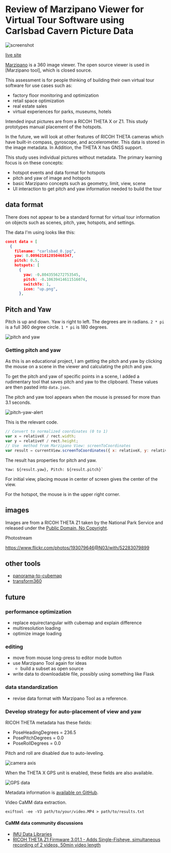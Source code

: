 # Review of Marzipano Viewer for Virtual Tour Software using Carlsbad Cavern Picture Data

![screenshot](readme_assets/screenshot.png)

[live site](https://codetricity.github.io/carlsbad-tour/)

[Marzipano](https://github.com/google/marzipano) is a 360 image viewer.  The open source viewer is used in [Marzipano tool], which is closed source.

This assessment is for people thinking of building their
own virtual tour software for use cases such as:

* factory floor monitoring and optimization
* retail space optimization
* real estate sales
* virtual experiences for parks, museums, hotels

Intended input pictures are from a RICOH THETA X or Z1.
This study prototypes manual placement of the hotspots.

In the future, we will look at other features of RICOH THETA cameras which have built-in compass, gyroscope,
and accelerometer. This data is stored in the image metadata.
In Addition, the THETA X has GNSS support.

This study uses individual pictures without metadata.
The primary learning focus is on these concepts:

* hotspot events and data format for hotspots
* pitch and yaw of image and hotspots
* basic Marzipano concepts such as geometry, limit, view, scene
* UI interaction to get pitch and yaw information needed to build the tour

## data format

There does not appear to be a standard format for virtual tour
information on objects such as scenes, pitch, yaw, hotspots,
and settings.

The data I'm using looks like this:

```json
const data = [
  {
    filename: "carlsbad_0.jpg",
    yaw: 0.009621012850468347,
    pitch: 0.5,
    hotspots: [
      {
        yaw: -0.8043556272753545,
        pitch: -0.10639414611516074,
        switchTo: 1,
        icon: "up.png",
      },
```

## Pitch and Yaw

Pitch is up and down.  Yaw is right to left.
The degrees are in radians.  `2 * pi` is a full 360 degree
circle.  `1 * pi` is 180 degrees.  

![pitch and yaw](readme_assets/pitch-yaw.png)

### Getting pitch and yaw

As this is an educational project, I am getting the pitch
and yaw by clicking the mouse on a scene in the viewer
and calculating
the pitch and yaw.

To get the pitch and yaw of specific points in a scene,
I added a rudimentary tool that saves pitch and yaw to the
clipboard.  These values are then pasted into `data.json`.

The pitch and yaw tool appears when the mouse is pressed
for more than 3.1 seconds.

![pitch-yaw-alert](readme_assets/pitch-yaw-alert.png)

This is the relevant code.

```javascript
// Convert to normalized coordinates (0 to 1)
var x = relativeX / rect.width;
var y = relativeY / rect.height;
// Use  method from Marzipano View: screenToCoordinates
var result = currentView.screenToCoordinates({ x: relativeX, y: relativeY });
```

The result has properties for pitch and yaw.

```text
Yaw: ${result.yaw}, Pitch: ${result.pitch}`
```

For initial view, placing mouse in center of screen gives the center
of the view.

For the hotspot, the mouse is in the upper right corner.

## images

Images are from a RICOH THETA Z1 taken by the National Park
Service and released under the [Public Domain, No Copyright](https://creativecommons.org/publicdomain/mark/1.0/).

Photostream

<https://www.flickr.com/photos/193079646@N03/with/52283079899>

## other tools

* [panorama-to-cubemap](https://github.com/jaxry/panorama-to-cubemap)
* [transform360](https://github.com/facebook/transform360)

## future

### performance optimization

* replace equirectangular with cubemap and explain difference
* multiresolution loading
* optimize image loading

### editing

* move from mouse long-press to editor mode button
* use Marzipano Tool again for ideas
  * build a subset as open source
* write data to downloadable file, possibly using something like Flask

### data standardization

* revise data format with Marzipano Tool as a reference.

### Develop strategy for auto-placement of view and yaw

RICOH THETA metadata has these fields:

* PoseHeadingDegrees = 236.5
* PosePitchDegrees = 0.0
* PoseRollDegrees = 0.0

Pitch and roll are disabled due to auto-leveling.

![camera axis](readme_assets/camera-axis.png)

When the THETA X GPS unit is enabled, these fields
are also available.

![GPS data](readme_assets/gps.png)

Metadata information is [available on GitHub](https://github.com/ricohapi/theta-api-specs/blob/main/theta-metadata/README.md).

Video CaMM data extraction.

`exiftool -ee -V3 path/to/your/video.MP4 > path/to/results.txt`

#### CaMM data community discussions

* [IMU Data Libraries](https://github.com/ricohapi/theta-api-specs/blob/main/theta-metadata/README.md)
* [RICOH THETA Z1 Firmware 3.01.1 - Adds Single-Fisheye, simultaneous recording of 2 videos, 50min video length](https://community.theta360.guide/t/ricoh-theta-z1-firmware-3-01-1-adds-single-fisheye-simultaneous-recording-of-2-videos-50min-video-length/9095?u=craig)

